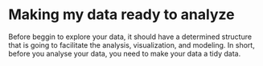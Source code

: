 # Making my data ready to analyze
Before beggin to explore your data, it should have a determined structure that 
is going to facilitate the analysis, visualization, and modeling. In short, 
before you analyse your data, you need to make your data a tidy data.